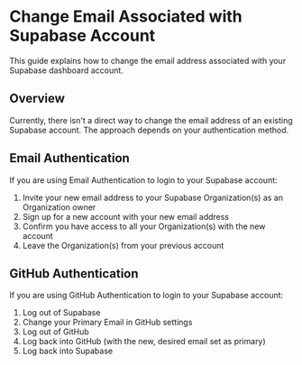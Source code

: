 # Change Email Associated with Supabase Account

This guide explains how to change the email address associated with your Supabase dashboard account.

## Overview

Currently, there isn't a direct way to change the email address of an existing Supabase account. The approach depends on your authentication method.

## Email Authentication

If you are using Email Authentication to login to your Supabase account:

1. Invite your new email address to your Supabase Organization(s) as an Organization owner
2. Sign up for a new account with your new email address
3. Confirm you have access to all your Organization(s) with the new account
4. Leave the Organization(s) from your previous account

## GitHub Authentication

If you are using GitHub Authentication to login to your Supabase account:

1. Log out of Supabase
2. Change your Primary Email in GitHub settings
3. Log out of GitHub
4. Log back into GitHub (with the new, desired email set as primary)
5. Log back into Supabase

